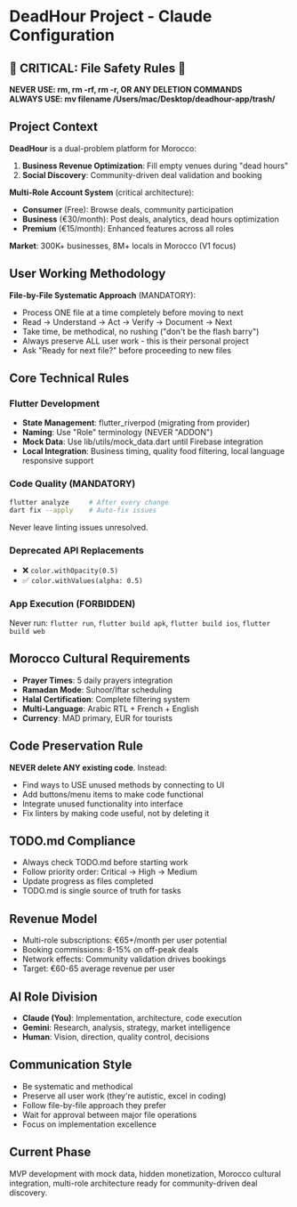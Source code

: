 # DeadHour Project - Claude Configuration

## 🚨 CRITICAL: File Safety Rules 🚨
**NEVER USE: rm, rm -rf, rm -r, OR ANY DELETION COMMANDS**  
**ALWAYS USE: mv filename /Users/mac/Desktop/deadhour-app/trash/**

## Project Context

**DeadHour** is a dual-problem platform for Morocco:
1. **Business Revenue Optimization**: Fill empty venues during "dead hours"
2. **Social Discovery**: Community-driven deal validation and booking

**Multi-Role Account System** (critical architecture):
- **Consumer** (Free): Browse deals, community participation
- **Business** (€30/month): Post deals, analytics, dead hours optimization  
- **Premium** (€15/month): Enhanced features across all roles

**Market**: 300K+ businesses, 8M+ locals in Morocco (V1 focus)

## User Working Methodology

**File-by-File Systematic Approach** (MANDATORY):
- Process ONE file at a time completely before moving to next
- Read → Understand → Act → Verify → Document → Next
- Take time, be methodical, no rushing ("don't be the flash barry")
- Always preserve ALL user work - this is their personal project
- Ask "Ready for next file?" before proceeding to new files

## Core Technical Rules

### Flutter Development
- **State Management**: flutter_riverpod (migrating from provider)
- **Naming**: Use "Role" terminology (NEVER "ADDON")
- **Mock Data**: Use lib/utils/mock_data.dart until Firebase integration
- **Local Integration**: Business timing, quality food filtering, local language responsive support

### Code Quality (MANDATORY)
```bash
flutter analyze     # After every change
dart fix --apply    # Auto-fix issues
```
Never leave linting issues unresolved.

### Deprecated API Replacements
- ❌ `color.withOpacity(0.5)` 
- ✅ `color.withValues(alpha: 0.5)`

### App Execution (FORBIDDEN)
Never run: `flutter run`, `flutter build apk`, `flutter build ios`, `flutter build web`

## Morocco Cultural Requirements
- **Prayer Times**: 5 daily prayers integration
- **Ramadan Mode**: Suhoor/Iftar scheduling
- **Halal Certification**: Complete filtering system
- **Multi-Language**: Arabic RTL + French + English
- **Currency**: MAD primary, EUR for tourists

## Code Preservation Rule
**NEVER delete ANY existing code**. Instead:
- Find ways to USE unused methods by connecting to UI
- Add buttons/menu items to make code functional
- Integrate unused functionality into interface
- Fix linters by making code useful, not by deleting it

## TODO.md Compliance
- Always check TODO.md before starting work
- Follow priority order: Critical → High → Medium  
- Update progress as files completed
- TODO.md is single source of truth for tasks

## Revenue Model
- Multi-role subscriptions: €65+/month per user potential
- Booking commissions: 8-15% on off-peak deals
- Network effects: Community validation drives bookings
- Target: €60-65 average revenue per user

## AI Role Division
- **Claude (You)**: Implementation, architecture, code execution
- **Gemini**: Research, analysis, strategy, market intelligence  
- **Human**: Vision, direction, quality control, decisions

## Communication Style
- Be systematic and methodical
- Preserve all user work (they're autistic, excel in coding)
- Follow file-by-file approach they prefer
- Wait for approval between major file operations
- Focus on implementation excellence

## Current Phase
MVP development with mock data, hidden monetization, Morocco cultural integration, multi-role architecture ready for community-driven deal discovery.